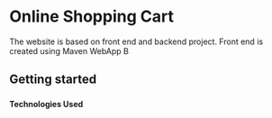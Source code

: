 # Online Shopping Cart
The website is based on front end and backend project.
Front end is created using Maven WebApp
B



## Getting started

###

#### Technologies Used